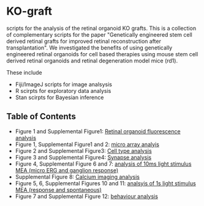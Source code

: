 # KO-graft
scripts for the analysis of the retinal organoid KO grafts. This is a collection of complementary scripts for the paper "Genetically engineered stem cell derived retinal grafts for improved retinal reconstruction after transplantation". We investigated the benefits of using genetically engineered retinal organoids for cell based therapies using mouse stem cell derived retinal organoids and retinal degeneration model mice (rd1). 

These include 

* Fiji/ImageJ scripts for image analsysis
* R scirpts for exploratory data analysis
* Stan scirpts for Bayesian inference

## Table of Contents

- Figure 1 and Supplemental Figure1: [Retinal organoid fluorescence analysis](organoid%20fluorescence)
- Figure 1, Supplemental Figure1 and 2: [micro array analyis](organoid%20microarray)
- Figure 2 and Supplemental Figure3: [Cell type analysis](cell%20type)
- Figure 3 and Supplemental Figure4: [Synapse analysis](synapse)
- Figure 4, Supplemental Figure 6 and 7: [analysis of 10ms light stimulus MEA (micro ERG and ganglion response)](mERG)
- Supplemental Figure 8: [Calcium imaging analysis](two%20photon)
- Figure 5, 6, Supplemental Figures 10 and 11: [analsyis of 1s light stimulus MEA (response and spontaneous)](RGC_1s)
- Figure 7 and Supplemental Figure 12: [behaviour analysis](SAS)
